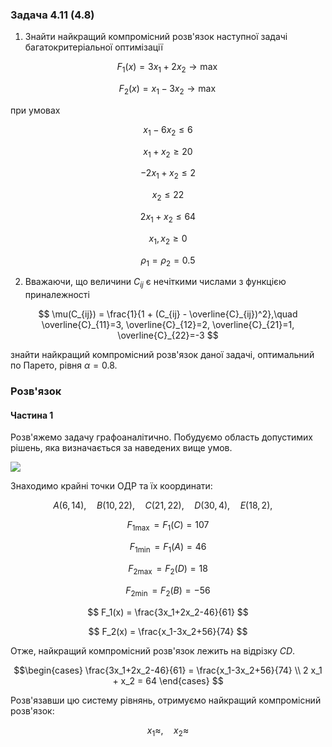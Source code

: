 ### Задача 4.11 (4.8) 

1. Знайти найкращий компромісний розв'язок наступної задачі багатокритеріальної оптимізації 

$$ F_1(x) = 3 x_1 + 2 x_2 \rightarrow \max $$

$$ F_2(x) = x_1 - 3 x_2 \rightarrow \max $$

при умовах 

$$ x_1 - 6 x_2 \le 6 $$

$$ x_1 + x_2 \ge 20 $$

$$ -2 x_1 + x_2 \le 2 $$

$$ x_2 \le 22 $$

$$ 2 x_1 + x_2 \le 64 $$

$$ x_1, x_2 \ge 0 $$

$$ \rho_1 = \rho_2 = 0.5 $$

2. Вважаючи, що величини $C_{ij}$ є нечіткими числами з функцією приналежності
   
$$ \mu(C_{ij}) = \frac{1}{1 + (C_{ij} - \overline{C}_{ij})^2},\quad 
\overline{C}_{11}=3, 
\overline{C}_{12}=2, 
\overline{C}_{21}=1, 
\overline{C}_{22}=-3
$$

знайти найкращий компромісний розв'язок даної задачі, оптимальний по Парето, рівня $\alpha=0.8$. 

### Розв'язок

#### Частина 1

Розв'яжемо задачу графоаналітично. Побудуємо область допустимих рішень, яка визначається за наведених вище умов.

![](Screenshot%202021-12-26%20at%2015.32.22.png)

Знаходимо крайні точки ОДР та їх координати:


$$ A(6, 14), \quad
B(10, 22), \quad
C(21, 22), \quad
D(30, 4), \quad
E(18, 2), \quad $$

$$ F_{1 \max} = F_1(C) = 107 $$

$$ F_{1 \min} = F_1(A) = 46 $$

$$ F_{2 \max} = F_2(D) = 18 $$

$$ F_{2 \min} = F_2(B) = -56 $$

$$ F_1(x) = \frac{3x_1+2x_2-46}{61} $$

$$ F_2(x) = \frac{x_1-3x_2+56}{74} $$

Отже, найкращий компромісний розв'язок лежить на відрізку $CD$.

$$\begin{cases}
\frac{3x_1+2x_2-46}{61} = \frac{x_1-3x_2+56}{74} \\
2 x_1 + x_2 = 64
\end{cases}
$$

Розв'язавши цю систему рівнянь, отримуємо найкращий компромісний розв'язок:

$$ x_1 \approx   , \quad x_2 \approx    $$
